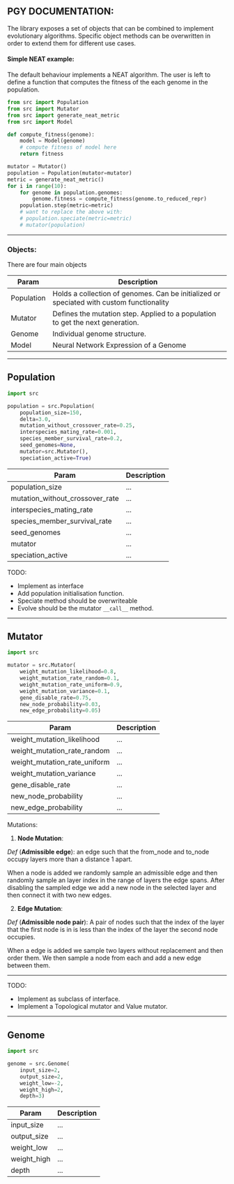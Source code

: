 ## PGY DOCUMENTATION:

The library exposes a set of objects that can be combined to implement evolutionary 
algorithms. Specific object methods can be overwritten in order to extend 
them for different use cases.

#### Simple NEAT example:

The default behaviour implements a NEAT algorithm. The user is left to define a 
function that computes the fitness of the each genome in the population.  

```python
from src import Population
from src import Mutator
from src import generate_neat_metric
from src import Model

def compute_fitness(genome):
    model = Model(genome)
    # compute fitness of model here
    return fitness

mutator = Mutator()
population = Population(mutator=mutator)
metric = generate_neat_metric()
for i in range(10):
    for genome in population.genomes:
        genome.fitness = compute_fitness(genome.to_reduced_repr)
    population.step(metric=metric)
    # want to replace the above with: 
    # population.speciate(metric=metric)
    # mutator(population)

```

___

### Objects:

There are four main objects

| Param | Description |
| --- | ----------- |
| Population | Holds a collection of genomes. Can be initialized or speciated with custom functionality |
| Mutator | Defines the mutation step. Applied to a population to get the next generation. |
| Genome | Individual genome structure. |
| Model | Neural Network Expression of a Genome |


___


## Population

```python
import src

population = src.Population(
    population_size=150, 
    delta=3.0,
    mutation_without_crossover_rate=0.25,
    interspecies_mating_rate=0.001,
    species_member_survival_rate=0.2,
    seed_genomes=None,
    mutator=src.Mutator(),
    speciation_active=True)
```
| Param | Description |
| --- | ----------- |
| population_size | ... |
| mutation_without_crossover_rate | ... |
| interspecies_mating_rate | ... |
| species_member_survival_rate | ... |
| seed_genomes | ... |
| mutator | ... |
| speciation_active | ... |

TODO:
- Implement as interface
- Add population initialisation function.
- Speciate method should be overwriteable
- Evolve should be the mutator `__call__` method.


___


## Mutator

```python
import src

mutator = src.Mutator(
    weight_mutation_likelihood=0.8,
    weight_mutation_rate_random=0.1,
    weight_mutation_rate_uniform=0.9,
    weight_mutation_variance=0.1,
    gene_disable_rate=0.75,
    new_node_probability=0.03,
    new_edge_probability=0.05)
```

| Param | Description |
| --- | ----------- |
| weight_mutation_likelihood | ... |
| weight_mutation_rate_random | ... |
| weight_mutation_rate_uniform | ... |
| weight_mutation_variance | ... |
| gene_disable_rate | ... |
| new_node_probability | ... |
| new_edge_probability | ... |

Mutations:

1. **Node Mutation**:

  *Def* (**Admissible edge**): an edge such that the from_node and to_node occupy layers more than a distance 1 apart.

  When a node is added we randomly sample an admissible edge and then randomly sample an layer index in the range of layers the edge spans. After disabling the sampled edge we add a new node in the selected layer and then connect it with two new edges.

2. **Edge Mutation**:

  *Def* (**Admissible node pair**): A pair of nodes such that the index of the layer that the first node is in is less than the index of the layer the second node occupies.

  When a edge is added we sample two layers without replacement and then order them. We then sample a node from each and add a new edge between them.

___

TODO:
- Implement as subclass of interface.
- Implement a Topological mutator and Value mutator.
___

## Genome

```python
import src

genome = src.Genome(
    input_size=2,
    output_size=2,
    weight_low=-2,
    weight_high=2,
    depth=3)
```
| Param | Description |
| --- | ----------- |
| input_size | ... |
| output_size | ... |
| weight_low | ... |
| weight_high | ... |
| depth | ... |
